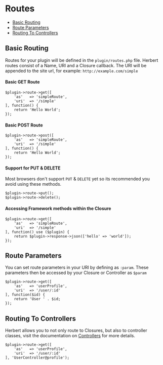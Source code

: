 # Routes

- [Basic Routing](#basic-routing)
- [Route Parameters](#route-parameters)
- [Routing To Controllers](#routing-to-controllers)

<a name="basic-routing"></a>
## Basic Routing

Routes for your plugin will be defined in the `plugin/routes.php` file. Herbert routes consist of a Name, URI and a Closure callback. The URI will be appended to the site url, for example: `http://example.com/simple`

#### Basic GET Route

	$plugin->route->get([
		'as'   => 'simpleRoute',
		'uri'  => '/simple'
	], function() {
		return 'Hello World';
	});


#### Basic POST Route

	$plugin->route->post([
		'as'   => 'simpleRoute',
		'uri'  => '/simple'
	], function() {
		return 'Hello World';
	});


#### Support for PUT & DELETE

Most browsers don't support `PUT` & `DELETE` yet so its recommended you avoid using these methods.

	$plugin->route->put();
	$plugin->route->delete();

#### Accessing Framework methods within the Closure

	$plugin->route->get([
		'as'   => 'simpleRoute',
		'uri'  => '/simple'
	], function() use ($plugin) {
		return $plugin->response->json(['hello' => 'world']);
	});

<a name="route-parameters"></a>
## Route Parameters

You can set route parameters in your URI by defining as `:param`. These parameters then be accessed by your Closure or Controller as `$param`

	$plugin->route->get([
		'as'   => 'userProfile',
		'uri'  => '/user/:id'
	], function($id) {
		return 'User ' . $id;
	});

<a name="routing-to-controllers"></a>
## Routing To Controllers

Herbert allows you to not only route to Closures, but also to controller classes, visit the documentation on [Controllers](/controllers) for more details.

	$plugin->route->get([
		'as'   => 'userProfile',
		'uri'  => '/user/:id'
	], 'UserController@profile');
